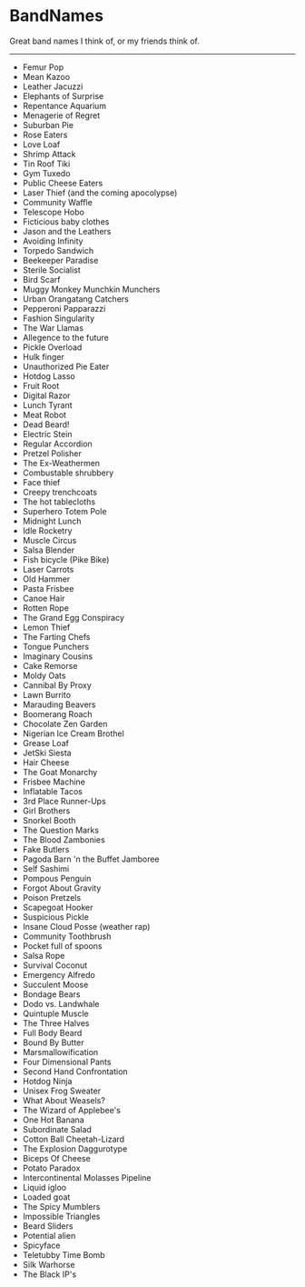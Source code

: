 BandNames
=========

Great band names I think of, or my friends think of.

-----


* Femur Pop
* Mean Kazoo
* Leather Jacuzzi
* Elephants of Surprise
* Repentance Aquarium
* Menagerie of Regret
* Suburban Pie
* Rose Eaters
* Love Loaf
* Shrimp Attack
* Tin Roof Tiki
* Gym Tuxedo
* Public Cheese Eaters
* Laser Thief (and the coming apocolypse)
* Community Waffle
* Telescope Hobo
* Ficticious baby clothes
* Jason and the Leathers
* Avoiding Infinity
* Torpedo Sandwich
* Beekeeper Paradise
* Sterile Socialist
* Bird Scarf 
* Muggy Monkey Munchkin Munchers
* Urban Orangatang Catchers
* Pepperoni Papparazzi
* Fashion Singularity
* The War Llamas
* Allegence to the future
* Pickle Overload
* Hulk finger
* Unauthorized Pie Eater
* Hotdog Lasso
* Fruit Root
* Digital Razor
* Lunch Tyrant
* Meat Robot
* Dead Beard!
* Electric Stein
* Regular Accordion
* Pretzel Polisher
* The Ex-Weathermen
* Combustable shrubbery
* Face thief
* Creepy trenchcoats
* The hot tablecloths
* Superhero Totem Pole
* Midnight Lunch
* Idle Rocketry
* Muscle Circus
* Salsa Blender
* Fish bicycle (Pike Bike)
* Laser Carrots
* Old Hammer
* Pasta Frisbee
* Canoe Hair
* Rotten Rope
* The Grand Egg Conspiracy
* Lemon Thief
* The Farting Chefs
* Tongue Punchers
* Imaginary Cousins
* Cake Remorse
* Moldy Oats
* Cannibal By Proxy
* Lawn Burrito
* Marauding Beavers
* Boomerang Roach
* Chocolate Zen Garden
* Nigerian Ice Cream Brothel
* Grease Loaf
* JetSki Siesta
* Hair Cheese
* The Goat Monarchy
* Frisbee Machine
* Inflatable Tacos
* 3rd Place Runner-Ups
* Girl Brothers
* Snorkel Booth
* The Question Marks
* The Blood Zambonies
* Fake Butlers
* Pagoda Barn 'n the Buffet Jamboree
* Self Sashimi
* Pompous Penguin
* Forgot About Gravity
* Poison Pretzels
* Scapegoat Hooker
* Suspicious Pickle
* Insane Cloud Posse (weather rap)
* Community Toothbrush 
* Pocket full of spoons
* Salsa Rope
* Survival Coconut
* Emergency Alfredo
* Succulent Moose
* Bondage Bears
* Dodo vs. Landwhale
* Quintuple Muscle
* The Three Halves
* Full Body Beard
* Bound By Butter
* Marsmallowification
* Four Dimensional Pants
* Second Hand Confrontation
* Hotdog Ninja
* Unisex Frog Sweater
* What About Weasels?
* The Wizard of Applebee's
* One Hot Banana
* Subordinate Salad
* Cotton Ball Cheetah-Lizard
* The Explosion Daggurotype
* Biceps Of Cheese
* Potato Paradox
* Intercontinental Molasses Pipeline 
* Liquid igloo
* Loaded goat
* The Spicy Mumblers
* Impossible Triangles
* Beard Sliders
* Potential alien
* Spicyface
* Teletubby Time Bomb
* Silk Warhorse
* The Black IP's
